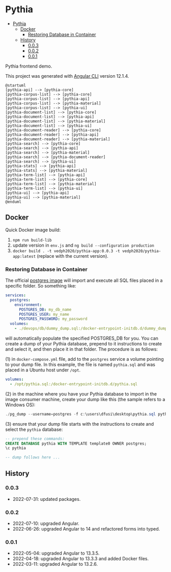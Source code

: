 # Pythia

- [Pythia](#pythia)
  - [Docker](#docker)
    - [Restoring Database in Container](#restoring-database-in-container)
  - [History](#history)
    - [0.0.3](#003)
    - [0.0.2](#002)
    - [0.0.1](#001)

Pythia frontend demo.

This project was generated with [Angular CLI](https://github.com/angular/angular-cli) version 12.1.4.

```plantuml
@startuml
[pythia-api] --> [pythia-core]
[pythia-corpus-list] --> [pythia-core]
[pythia-corpus-list] --> [pythia-api]
[pythia-corpus-list] --> [pythia-material]
[pythia-corpus-list] --> [pythia-ui]
[pythia-document-list] --> [pythia-core]
[pythia-document-list] --> [pythia-api]
[pythia-document-list] --> [pythia-material]
[pythia-document-list] --> [pythia-ui]
[pythia-document-reader] --> [pythia-core]
[pythia-document-reader] --> [pythia-api]
[pythia-document-reader] --> [pythia-material]
[pythia-search] --> [pythia-core]
[pythia-search] --> [pythia-api]
[pythia-search] --> [pythia-material]
[pythia-search] --> [pythia-document-reader]
[pythia-search] --> [pythia-ui]
[pythia-stats] --> [pythia-api]
[pythia-stats] --> [pythia-material]
[pythia-term-list] --> [pythia-api]
[pythia-term-list] --> [pythia-core]
[pythia-term-list] --> [pythia-material]
[pythia-term-list] --> [pythia-ui]
[pythia-ui] --> [pythia-api]
[pythia-ui] --> [pythia-material]
@enduml
```

## Docker

Quick Docker image build:

1. `npm run build-lib`
2. update version in `env.js` and `ng build --configuration production`
3. `docker build . -t vedph2020/pythia-app:0.0.3 -t vedph2020/pythia-app:latest` (replace with the current version).

### Restoring Database in Container

The official [postgres image](https://hub.docker.com/_/postgres/) will import and execute all SQL files placed in a specific folder. So something like:

```yaml
services:
  postgres:
    environment:
      POSTGRES_DB: my_db_name
      POSTGRES_USER: my_name
      POSTGRES_PASSWORD: my_password
  volumes:
    - ./devops/db/dummy_dump.sql:/docker-entrypoint-initdb.d/dummy_dump.sql
```

will automatically populate the specified POSTGRES_DB for you. You can create a dump of your Pythia database, prepend to it instructions to create and select it, and then place it in that folder. The procedure is as follows:

(1) in `docker-compose.yml` file, add to the `postgres` service a volume pointing to your dump file. In this example, the file is named `pythia.sql` and was placed in a Ubuntu host under `/opt`.

```yaml
volumes:
  - /opt/pythia.sql:/docker-entrypoint-initdb.d/pythia.sql
```

(2) in the machine where you have your Pythia database to import in the image consumer machine, create your dump like this (the sample refers to a Windows OS):

```ps1
./pg_dump --username=postgres -f c:\users\dfusi\desktop\pythia.sql pythia
```

(3) ensure that your dump file starts with the instructions to create and select the `pythia` database:

```sql
-- prepend these commands:
CREATE DATABASE pythia WITH TEMPLATE template0 OWNER postgres;
\c pythia

-- dump follows here ...
```

## History

### 0.0.3

- 2022-07-31: updated packages.

### 0.0.2

- 2022-07-10: upgraded Angular.
- 2022-06-26: upgraded Angular to 14 and refactored forms into typed.

### 0.0.1

- 2022-05-04: upgraded Angular to 13.3.5.
- 2022-04-18: upgraded Angular to 13.3.3 and added Docker files.
- 2022-03-11: upgraded Angular to 13.2.6.

